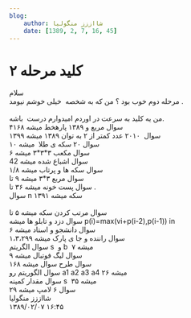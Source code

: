 ```yaml
---
blog:
    author: شااززز منگولیا
    date: [1389, 2, 7, 16, 45]
---
```

# کلید مرحله ۲

<div class="cnt">
سلام<br/>مرحله دوم خوب بود ؟ من که به شخصه  خیلی خوشم نیومد .<br/><br/>من یه کلید به سرعت در اوردم امیدوارم درست  باشه. <br/>سوال مربع و ۱۳۸۹ پارهخط میشه ۴۱۶۸ <br/>سوال  ۲۰۱۰ عدد کمتر از ۲ به توان ۱۳۸۹ میشه ۱۳۹۹<br/>سوال ۲۰ سکه ی طلا  میشه ۱۰<br/>سوال مکعب ۳*۳*۳ میشه ۶<br/>سوال اشباع شده میشه 42<br/>سوال سکه ها و پرتاب میشه ۱/۸<br/>سوال مربع ۳*۳ میشه ۹ تا<br/>سوال پست خونه میشه ۳۶ تا .<br/>سوال n سکه میشه ۱۳۹۱<br/><br/>سوال مرتب کردن سکه میشه ۵ تا <br/>سوال دزد و تابلو ها میشه p(i)=max(vi+p(i-2),p(i-1)) in<br/>سوال دانشجو و استاد میشه ۶<br/>سوال راننده و جا ی پارک میشه ۱،۳،۲۹۹<br/>سوال الگریتم s  و b  میشه ۷<br/>سوال لیگ فوتبال میشه ۹<br/>سوال طرح سوال میشه ۱۶۸<br/>سوال الگوریتم رو a1 a2 a3 a4 میشه ۲۶<br/>سوال مقدار کمینه s  میشه ۳۵<br/>سوال ۶ لامپ میشه ۲۹<br/>
</div>

<div class="blog-info">
    <div class="blog-author">شااززز منگولیا</div>
    <div class="blog-date">۱۳۸۹/۰۲/۰۷ ۱۶:۴۵</div>
</div>

